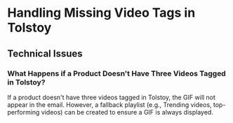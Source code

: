 # Handling Missing Video Tags in Tolstoy

## Technical Issues

### What Happens if a Product Doesn't Have Three Videos Tagged in Tolstoy?

If a product doesn't have three videos tagged in Tolstoy, the GIF will not appear in the email. However, a fallback playlist (e.g., Trending videos, top-performing videos) can be created to ensure a GIF is always displayed.